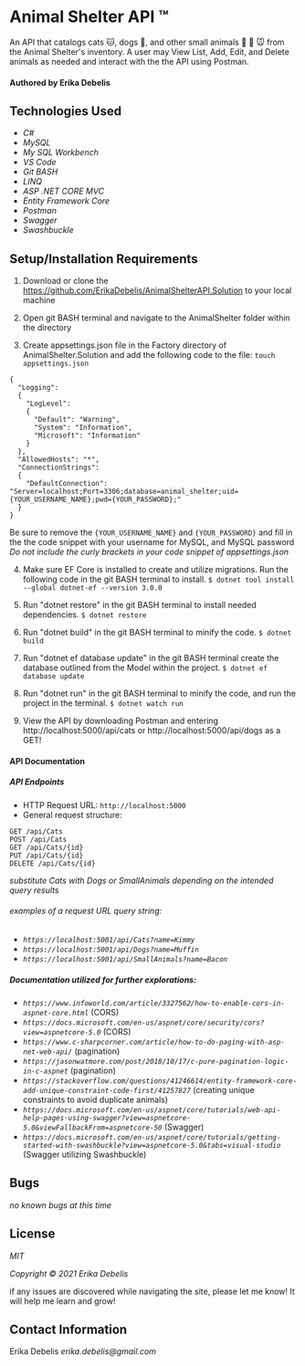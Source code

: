 # Animal Shelter API :tm:

An API that catalogs cats :cat:, dogs :dog:, and other small animals :rabbit: :hamster: :mouse: from the Animal Shelter's inventory. A user may View List, Add, Edit, and Delete animals as needed and interact with the  the API using Postman.
#### Authored by Erika Debelis

## Technologies Used

* _C#_
* _MySQL_
* _My SQL Workbench_
* _VS Code_
* _Git BASH_
* _LINQ_
* _ASP .NET CORE MVC_
* _Entity Framework Core_
* _Postman_
* _Swagger_
* _Swashbuckle_

## Setup/Installation Requirements

1. Download or clone the https://github.com/ErikaDebelis/AnimalShelterAPI.Solution to your local machine

2. Open git BASH terminal and navigate to the AnimalShelter folder within the directory

3. Create appsettings.json file in the Factory directory of AnimalShelter.Solution and add the following code to the file:
    ``touch appsettings.json``

```
{
  "Logging":
  {
    "LogLevel":
    {
      "Default": "Warning",
      "System": "Information",
      "Microsoft": "Information"
    }
  },
  "AllowedHosts": "*",
  "ConnectionStrings":
  {
    "DefaultConnection": "Server=localhost;Port=3306;database=animal_shelter;uid={YOUR_USERNAME_NAME};pwd={YOUR_PASSWORD};"
  }
}
```
Be sure to remove the ``{YOUR_USERNAME_NAME}`` and ``{YOUR_PASSWORD}`` and fill in the the code snippet with your username for MySQL, and MySQL password _Do not include the curly brackets in your code snippet of appsettings.json_

4. Make sure EF Core is installed to create and utilize migrations. Run the following code in the git BASH terminal to install.
    ``$ dotnet tool install --global dotnet-ef --version 3.0.0``

5. Run "dotnet restore" in the git BASH terminal to install needed dependencies.
    ``$ dotnet restore``

6. Run "dotnet build" in the git BASH terminal to minify the code.
    ``$ dotnet build``

7. Run "dotnet ef database update" in the git BASH terminal create the database outlined from the Model within the project.
    ``$ dotnet ef database update``

8. Run "dotnet run" in the git BASH terminal to  minify the code, and run the project in the terminal.
    ``$ dotnet watch run``

9. View the API by downloading Postman and entering http://localhost:5000/api/cats or http://localhost:5000/api/dogs as a GET!

#### API Documentation

##### API Endpoints
* HTTP Request URL: ``http://localhost:5000``
* General request structure:
``` 
GET /api/Cats
POST /api/Cats
GET /api/Cats/{id}
PUT /api/Cats/{id}
DELETE /api/Cats/{id} 
```

_substitute Cats with Dogs or SmallAnimals depending on the intended query results_

###### _examples of a request URL query string:_
* _``https://localhost:5001/api/Cats?name=Kimmy``_
* _``https://localhost:5001/api/Dogs?name=Muffin``_
* _``https://localhost:5001/api/SmallAnimals?name=Bacon``_


##### Documentation utilized for further explorations:
* _``https://www.infoworld.com/article/3327562/how-to-enable-cors-in-aspnet-core.html``_ (CORS)
* _``https://docs.microsoft.com/en-us/aspnet/core/security/cors?view=aspnetcore-5.0``_ (CORS)
* _``https://www.c-sharpcorner.com/article/how-to-do-paging-with-asp-net-web-api/``_ (pagination)
* _``https://jasonwatmore.com/post/2018/10/17/c-pure-pagination-logic-in-c-aspnet``_ (pagination)
* _``https://stackoverflow.com/questions/41246614/entity-framework-core-add-unique-constraint-code-first/41257827``_ (creating unique constraints to avoid duplicate animals)
* _``https://docs.microsoft.com/en-us/aspnet/core/tutorials/web-api-help-pages-using-swagger?view=aspnetcore-5.0&viewFallbackFrom=aspnetcore-50``_ (Swagger)
* _``https://docs.microsoft.com/en-us/aspnet/core/tutorials/getting-started-with-swashbuckle?view=aspnetcore-5.0&tabs=visual-studio``_ (Swagger utilizing Swashbuckle)

## Bugs

_no known bugs at this time_

## License

_MIT_

_Copyright :copyright: 2021 Erika Debelis_

if any issues are discovered while navigating the site, please let me know! It will help me learn and grow!

## Contact Information

Erika Debelis _erika.debelis@gmail.com_